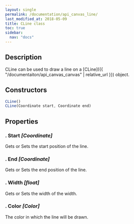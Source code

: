 ```yaml
---
layout: single
permalink: /documentation/api_canvas_line/
last_modified_at: 2018-05-09
title: CLine class
toc: true
sidebar:
  nav: "docs"
---
```


## Description

CLine can be used to draw a line on a [CLine]({{ "/documentaiton/api_canvas_canvas" | relative_url }}) object.

## Constructors
```javascript
CLine()
CLine(Coordinate start, Coordinate end)
```

## Properties
### . Start _[Coordinate]_

Gets or Sets the start position of the line.

### . End _[Coordinate]_

Gets or Sets the end position of the line.

### . Width _[float]_

Gets or Sets the width of the width.

### . Color _[Color]_

The color in which the line will be drawn.